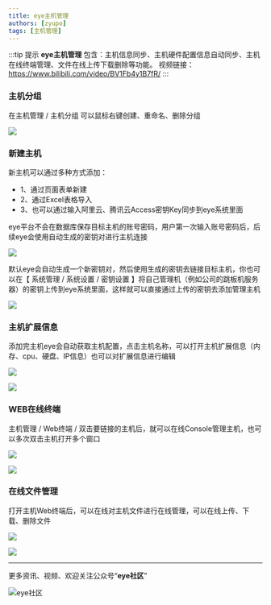 ```yaml
---
title: eye主机管理
authors: [zyupo]
tags: [主机管理]
---
```


:::tip 提示
**eye主机管理** 包含：主机信息同步、主机硬件配置信息自动同步、主机在线终端管理、文件在线上传下载删除等功能。
视频链接：https://www.bilibili.com/video/BV1Fb4y1B7fR/
:::

### 主机分组
在主机管理 / 主机分组 可以鼠标右键创建、重命名、删除分组

![](https://cdn.jsdelivr.net/gh/filess/img17@main/2021/12/12/1639318359803-f42bc19f-ffce-4588-bf30-2b7c684a3f49.png)


### 新建主机
新主机可以通过多种方式添加：
- 1、通过页面表单新建
- 2、通过Excel表格导入
- 3、也可以通过输入阿里云、腾讯云Access密钥Key同步到eye系统里面

eye平台不会在数据库保存目标主机的账号密码，用户第一次输入账号密码后，后续eye会使用自动生成的密钥对进行主机连接


![](https://cdn.jsdelivr.net/gh/filess/img11@main/2021/12/12/1639318877472-531f2ce1-6d1c-4a14-8be6-c410315608d9.png)

默认eye会自动生成一个新密钥对，然后使用生成的密钥去链接目标主机，你也可以在【 系统管理 / 系统设置 / 密钥设置 】将自己管理机（例如公司的跳板机服务器）的密钥上传到eye系统里面，这样就可以直接通过上传的密钥去添加管理主机

![](https://cdn.jsdelivr.net/gh/filess/img7@main/2021/12/12/1639319152871-6d43a066-586e-412c-835a-33f0e6e165a3.png)

### 主机扩展信息
添加完主机eye会自动获取主机配置，点击主机名称，可以打开主机扩展信息（内存、cpu、硬盘、IP信息）也可以对扩展信息进行编辑


![](https://cdn.jsdelivr.net/gh/filess/img7@main/2021/12/12/1639319771173-442efbfa-93b6-48ce-b339-35a55d4722eb.png)

![](https://cdn.jsdelivr.net/gh/filess/img9@main/2021/12/12/1639319781770-f4b7caf9-3486-4979-af81-3bdb63830f10.png)

### WEB在线终端
主机管理 / Web终端 / 双击要链接的主机后，就可以在线Console管理主机，也可以多次双击主机打开多个窗口

![](https://cdn.jsdelivr.net/gh/filess/img7@main/2021/12/12/1639320124229-9712505a-97a3-4dbb-877b-c00cc86360f1.png)

![](https://cdn.jsdelivr.net/gh/filess/img4@main/2021/12/12/1639320133365-b7cb22b4-6da8-4b54-8a61-e5d034adc62b.png)

### 在线文件管理
打开主机Web终端后，可以在线对主机文件进行在线管理，可以在线上传、下载、删除文件

![](https://cdn.jsdelivr.net/gh/filess/img7@main/2021/12/12/1639320285963-d3fd974e-bb69-44a1-a793-b8c0b844c66f.png)

![](https://cdn.jsdelivr.net/gh/filess/img8@main/2021/12/12/1639320387218-e9ae6844-3d3b-4340-9f00-d51500181b8e.png)


---

更多资讯、视频、欢迎关注公众号“**eye社区**”

![eye社区](https://cdn.icl.site/img/eye-club.jpg)

